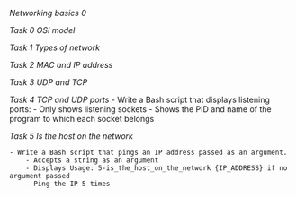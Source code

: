 *Networking basics 0*

*Task 0 OSI model*

*Task 1 Types of network*

*Task 2 MAC and IP address*

*Task 3 UDP and TCP*

*Task 4  TCP and UDP ports*
	- Write a Bash script that displays listening ports:
		- Only shows listening sockets
		- Shows the PID and name of the program to which each socket belongs

*Task 5 Is the host on the network*

	- Write a Bash script that pings an IP address passed as an argument.
		- Accepts a string as an argument
		- Displays Usage: 5-is_the_host_on_the_network {IP_ADDRESS} if no argument passed
		- Ping the IP 5 times
